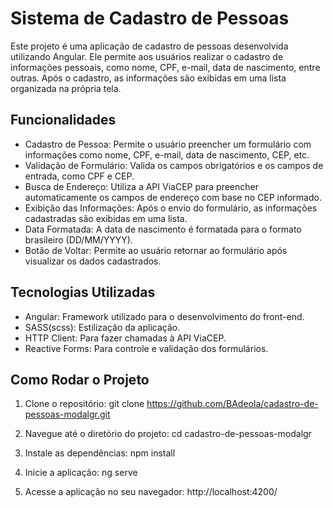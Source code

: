 # Sistema de Cadastro de Pessoas

Este projeto é uma aplicação de cadastro de pessoas desenvolvida utilizando Angular. Ele permite aos usuários realizar o cadastro de informações pessoais, como nome, CPF, e-mail, data de nascimento, entre outras. Após o cadastro, as informações são exibidas em uma lista organizada na própria tela.

## Funcionalidades

- Cadastro de Pessoa: Permite o usuário preencher um formulário com informações como nome, CPF, e-mail, data de nascimento, CEP, etc.
- Validação de Formulário: Valida os campos obrigatórios e os campos de entrada, como CPF e CEP.
- Busca de Endereço: Utiliza a API ViaCEP para preencher automaticamente os campos de endereço com base no CEP informado.
- Exibição das Informações: Após o envio do formulário, as informações cadastradas são exibidas em uma lista.
- Data Formatada: A data de nascimento é formatada para o formato brasileiro (DD/MM/YYYY).
- Botão de Voltar: Permite ao usuário retornar ao formulário após visualizar os dados cadastrados.

## Tecnologias Utilizadas

- Angular: Framework utilizado para o desenvolvimento do front-end.
- SASS(scss): Estilização da aplicação.
- HTTP Client: Para fazer chamadas à API ViaCEP.
- Reactive Forms: Para controle e validação dos formulários.

## Como Rodar o Projeto

1. Clone o repositório:
git clone https://github.com/BAdeola/cadastro-de-pessoas-modalgr.git

2. Navegue até o diretório do projeto:
cd cadastro-de-pessoas-modalgr

3. Instale as dependências:
npm install

4. Inicie a aplicação:
ng serve

5. Acesse a aplicação no seu navegador:
http://localhost:4200/
